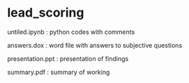 # lead_scoring

untiled.ipynb : python codes with comments

answers.dox : word file with answers to subjective questions

presentation.ppt : presentation of findings

summary.pdf : summary of working
